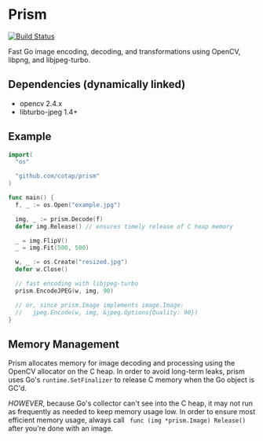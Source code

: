 # Prism

[![Build Status](https://travis-ci.org/cotap/prism.svg?branch=master)](https://travis-ci.org/cotap/prism)

Fast Go image encoding, decoding, and transformations using OpenCV, libpng, and libjpeg-turbo.

## Dependencies (dynamically linked)

- opencv 2.4.x
- libturbo-jpeg 1.4+

## Example

```go
import(
  "os"

  "github.com/cotap/prism"
)

func main() {
  f, _ := os.Open("example.jpg")

  img, _ := prism.Decode(f)
  defer img.Release() // ensures timely release of C heap memory

  _ = img.FlipV()
  _ = img.Fit(500, 500)

  w, _ := os.Create("resized.jpg")
  defer w.Close()

  // fast encoding with libjpeg-turbo
  prism.EncodeJPEG(w, img, 90)

  // or, since prism.Image implements image.Image:
  //   jpeg.Encode(w, img, &jpeg.Options{Quality: 90})
}
```

## Memory Management

Prism allocates memory for image decoding and processing using the OpenCV
allocator on the C heap. In order to avoid long-term leaks, prism uses Go's
`runtime.SetFinalizer` to release C memory when the Go object is GC'd.

*HOWEVER*, because Go's collector can't see into the C heap, it may not run as
frequently as needed to keep memory usage low. In order to ensure most
efficient memory usage, always call ` func (img *prism.Image) Release()` after
you're done with an image.

